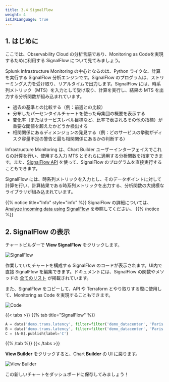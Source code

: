```yaml
---
title: 3.4 SignalFlow
weight: 4
isCJKLanguage: true
---
```


## 1. はじめに

ここでは、Observability Cloud の分析言語であり、Monitoring as Codeを実現するために利用する SignalFlow について見てみましょう。

Splunk Infrastructure Monitoring の中心となるのは、Python ライクな、計算を実行する SignalFlow 分析エンジンです。SignalFlow のプログラムは、ストリーミング入力を受け取り、リアルタイムで出力します。SignalFlow には、時系列メトリック（MTS）を入力として受け取り、計算を実行し、結果の MTS を出力する分析関数が組み込まれています。

- 過去の基準との比較する（例：前週との比較）
- 分布したパーセンタイルチャートを使った母集団の概要を表示する
- 変化率（またはサービスレベル目標など、比率で表されるその他の指標）が重要な閾値を超えたかどうか検出する
- 相関関係にあるディメンジョンの発見する（例：どのサービスの挙動がディスク容量不足の警告と最も相関関係にあるかの判断する）

Infrastructure Monitoring は、Chart Builder ユーザーインターフェイスでこれらの計算を行い、使用する入力 MTS とそれらに適用する分析関数を指定できます。また、[SignalFlow API](https://dev.splunk.com/observability/docs/) を使って、SignalFlow のプログラムを直接実行することもできます。

SignalFlow には、時系列メトリックを入力とし、そのデータポイントに対して計算を行い、計算結果である時系列メトリックを出力する、分析関数の大規模なライブラリが組み込まれています。

{{% notice title="Info" style="info" %}}
SignalFlow の詳細については、 [Analyze incoming data using SignalFlow](https://docs.splunk.com/Observability/infrastructure/analytics/signalflow.html) を参照してください。
{{% /notice %}}

## 2. SignalFlow の表示

チャートビルダーで **View SignalFlow** をクリックします。

![SignalFlow](../../images/view-signalflow.png)

作業していたチャートを構成する SignalFlow のコードが表示されます。UI内で直接 SignalFlow を編集できます。ドキュメントには、SignalFlow の関数やメソッドの [全てのリスト](https://dev.splunk.com/observability/docs/signalflow/function_method_list) が掲載されています。

また、SignalFlow をコピーして、API や Terraform とやり取りする際に使用して、Monitoring as Code を実現することもできます。

![Code](../../images/show-signalflow.png)

{{< tabs >}}
{{% tab title="SignalFlow" %}}

```python
A = data('demo.trans.latency', filter=filter('demo_datacenter', 'Paris')).percentile(pct=95).publish(label='A', enable=False)
B = data('demo.trans.latency', filter=filter('demo_datacenter', 'Paris')).percentile(pct=95).timeshift('1w').publish(label='B', enable=False)
C = (A-B).publish(label='C')
```

{{% /tab %}}
{{< /tabs >}}

**View Builder** をクリックすると、Chart **Builder** の UI に戻ります。

![View Builder](../../images/view-builder.png)

この新しいチャートをダッシュボードに保存してみましょう！
